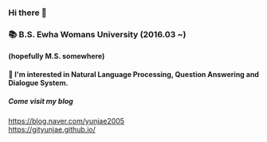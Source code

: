 ### Hi there 👋
### 📚 B.S. Ewha Womans University (2016.03 ~)
#### (hopefully M.S. somewhere)
#### 🥕 I'm interested in Natural Language Processing, Question Answering and Dialogue System.

##### Come visit my blog
<a href="https://blog.naver.com/yunjae2005">https://blog.naver.com/yunjae2005</a><br>
<a href="https://gityunjae.github.io/">https://gityunjae.github.io/</a>

<!--
**gityunjae/gityunjae** is a ✨ _special_ ✨ repository because its `README.md` (this file) appears on your GitHub profile.

Here are some ideas to get you started:

- 🔭 I’m currently working on ...
- 🌱 I’m currently learning ...
- 👯 I’m looking to collaborate on ...
- 🤔 I’m looking for help with ...
- 💬 Ask me about ...
- 📫 How to reach me: ...
- 😄 Pronouns: ...
- ⚡ Fun fact: ...
-->
